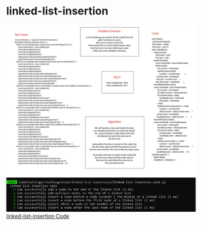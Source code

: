 # linked-list-insertion

![linked-list-insertion](./assits/Linked%20list%20Insertion.png)
![linked-list-insertion tests](./assits/linkedListInsertion.png)
[linked-list-insertion Code](./challengesCode/linked-list-insertions)